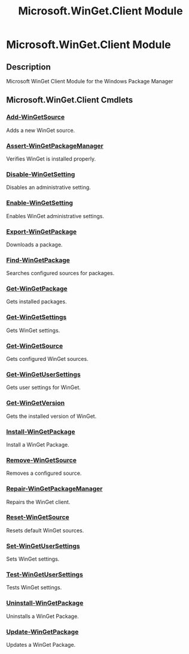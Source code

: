﻿---
Module Name: Microsoft.WinGet.Client
ms.date: 08/01/2024
Module Guid: e11157e2-cd24-4250-83b8-c6654ea4926a
Download Help Link:
Help Version: 1.8.0
Locale: en-US
title: Microsoft.WinGet.Client Module
---

# Microsoft.WinGet.Client Module

## Description

Microsoft WinGet Client Module for the Windows Package Manager

## Microsoft.WinGet.Client Cmdlets

### [Add-WinGetSource](Add-WinGetSource.md)

Adds a new WinGet source.

### [Assert-WinGetPackageManager](Assert-WinGetPackageManager.md)

Verifies WinGet is installed properly.

### [Disable-WinGetSetting](Disable-WinGetSetting.md)

Disables an administrative setting.

### [Enable-WinGetSetting](Enable-WinGetSetting.md)

Enables WinGet administrative settings.

### [Export-WinGetPackage](Export-WinGetPackage.md)

Downloads a package.

### [Find-WinGetPackage](Find-WinGetPackage.md)

Searches configured sources for packages.

### [Get-WinGetPackage](Get-WinGetPackage.md)

Gets installed packages.

### [Get-WinGetSettings](Get-WinGetSettings.md)

Gets WinGet settings.

### [Get-WinGetSource](Get-WinGetSource.md)

Gets configured WinGet sources.

### [Get-WinGetUserSettings](Get-WinGetUserSettings.md)

Gets user settings for WinGet.

### [Get-WinGetVersion](Get-WinGetVersion.md)

Gets the installed version of WinGet.

### [Install-WinGetPackage](Install-WinGetPackage.md)

Install a WinGet Package.

### [Remove-WinGetSource](Remove-WinGetSource.md)

Removes a configured source.

### [Repair-WinGetPackageManager](Repair-WinGetPackageManager.md)

Repairs the WinGet client.

### [Reset-WinGetSource](Reset-WinGetSource.md)

Resets default WinGet sources.

### [Set-WinGetUserSettings](Set-WinGetUserSettings.md)

Sets WinGet settings.

### [Test-WinGetUserSettings](Test-WinGetUserSettings.md)

Tests WinGet settings.

### [Uninstall-WinGetPackage](Uninstall-WinGetPackage.md)

Uninstalls a WinGet Package.

### [Update-WinGetPackage](Update-WinGetPackage.md)

Updates a WinGet Package.
